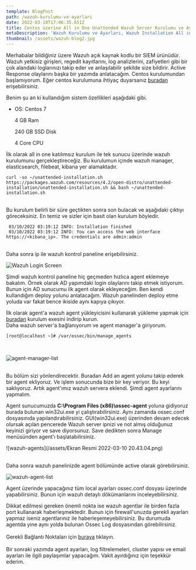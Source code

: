 ```yaml
---
template: BlogPost
path: /wazuh-kurulumu-ve-ayarlari
date: 2022-03-10T17:06:35.651Z
title: Centos üzerine All in One Unattended Wazuh Server Kurulumu ve Ayarları
metaDescription: 'Wazuh Kurulumu ve Ayarları, Wazuh Installation All in One'
thumbnail: /assets/wazuh-blog2.jpg
---
```

Merhabalar bildiğiniz üzere Wazuh açık kaynak kodlu bir SIEM ürünüdür. Wazuh yetkisiz girişleri, regedit kayıtlarını, log analizlerini, zafiyetleri gibi bir çok alandaki loglarınızı takip eder ve anlaşılabilir şekilde size bildirir. Active Response olaylarını başka bir yazımda anlatacağım. Centos kurulumundan başlamıyorum. Eğer centos kurulumuna ihtiyaç duyarsanız [buradan](https://phoenixnap.com/kb/how-to-install-centos-7) erişebilirsiniz.

Benim şu an ki kullandığım sistem özellikleri aşağıdaki gibi.

* OS: Centos 7 

  4 GB Ram

  240 GB SSD Disk

  4 Core CPU

İlk olarak all in one katılımsız kurulum ile tek sunucu üzerinde wazuh kurulumunu gerçekleştireceğiz. Bu kurulumun içinde wazuh manager, elasticsearch, filebeat, kibana yer alamaktadır.

```editorconfig
curl -so ~/unattended-installation.sh https://packages.wazuh.com/resources/4.2/open-distro/unattended-installation/unattended-installation.sh && bash ~/unattended-installation.sh
```

<br>Bu kurulum belirli bir süre geçtikten sonra son bulacak ve aşağıdaki çıktıyı göreceksiniz.  En temiz ve sizler için basit olan kurulum böyledir.

```
 03/10/2022 03:19:12 INFO: Installation finished
 03/10/2022 03:19:12 INFO: You can access the web interface https://<kibana_ip>. The credentials are admin:admin
```

<br>Daha sonra ip ile wazuh kontrol paneline erişebilirsiniz.

![Wazuh Login Screen](/assets/wazuh-login-scren.png "Wazuh Login Screen")

Şimdi wazuh kontrol paneline hiç geçmeden hızlıca agent eklemeye bakalım. Örnek olarak AD yapımdaki login olaylarını takip etmek istiyorum. Bunun için AD sunucumu ilk agent olarak ekleyeceğim. Ben kendi kullandığım deploy yolunu anlatacağım. Wazuh panelinden deploy etme yoluda var fakat bence ikiside aynı kapıya çıkıyor.

İlk olarak agent'a wazuh agent yükleyicisini kullanarak yükleme yapmak için [buradan](https://packages.wazuh.com/4.x/windows/wazuh-agent-4.2.5-1.msi) kurulum exesini indirip kurun.\
Daha wazuh server'a bağlanıyorum ve agent manager'a giriyorum.<br>

```
[root@localhost ~]# /var/ossec/bin/manage_agents
```

<br>

![agent-manager-list](/assets/wazuh-angemanager.png)

<br>Bu bölüm sizi yönlendirecektir. Buradan Add an agent yolunu takip ederek bir agent ekliyoruz. Ve işlem sonucunda bize bir key veriyor. Bu keyi saklıyoruz. Artık agent'ımız wazuh servera eklendi. Şimdi agent ayarlarını yapmalım.

Agent sunucumuzda **C:\Program Files (x86)\ossec-agent** yoluna gidiyoruz burada bulunan win32ui.exe yi çalıştırabilirsiniz. Aynı zamanda ossec.conf dosyasınıda yapılandırabilirsiniz. GUI(win32ui.exe) üzerinden devam edecek olursak açılan pencerede Wazuh server ipnizi ve not almış olduğunuz keyinizi giriyor ve save diyorsunuz. Save dedikten sonra Manage menüsünden agent'ı başlatabilirsiniz. <br>

![wazuh-agents](/assets/Ekran Resmi 2022-03-10 20.43.04.png)

<br>Daha sonra wazuh panelinizde agent bölümünde active olarak görebilirsiniz.

![wazuh-agent-list](/assets/wazuh-agent-list.png)

Agent üzerinde yapacağınız tüm local ayarları ossec.conf dosyası üzerinde yapabilirsiniz. Bunun için wazuh detaylı dökümanlarını inceleyebilirsiniz. 

Dikkat edilmesi gereken önemli nokta ise wazuh agentlar ile birden fazla port kullanarak haberleşmektedir. Bunun için firewall'unuzda gerekli ayarları yapmaz iseniz agentlarınız ile haberleşemeyebilirsiniz. Bu durumuda agentda yine aynı yolda bulunan Ossec Log dosyasından görebilirsiniz. \
\
Gerekli Bağlantı Noktaları için [buraya](https://documentation.wazuh.com/current/getting-started/architecture.html) tıklayın.\
\
Bir sonraki yazımda agent ayarları, log filtrelemeleri, cluster yapısı ve email ayarları ile ilgili paylaşımlar yapacağım. Vakit ayırdığınız için teşekkür ederim.
